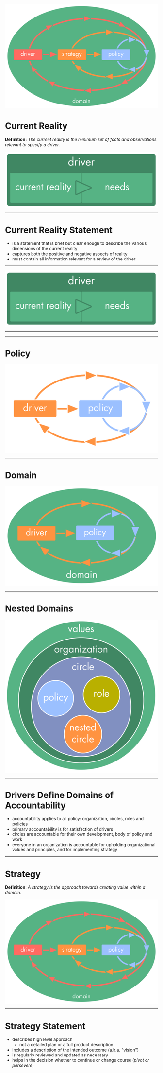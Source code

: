 
![](img/tension-driver-domain/domain-model.png)


# Current Reality #

**Definition:** _The current reality is the minimum set of facts and observations relevant to specify a driver._

![](img/tension-driver-domain/driver.png)

---

# Current Reality Statement #

* is a statement that is brief but clear enough to describe the various dimensions of the current reality
* captures both the positive and negative aspects of reality
* must contain all information relevant for a review of the driver 

---


![](img/tension-driver-domain/driver.png)

---



---

# Policy #

![](img/tension-driver-domain/driver-policy-improvement.png)


---

# Domain #




![](img/tension-driver-domain/simple-domain-model.png)

---


# Nested Domains #

![](img/tension-driver-domain/nested-domains.png)

---

# Drivers Define Domains of Accountability #

* accountability applies to all policy: organization, circles, roles and policies
* primary accountability is for satisfaction of drivers
* circles are accountable for their own development, body of policy and work
* everyone in an organization is accountable for upholding organizational values and principles, and for implementing strategy

---  


# Strategy #

**Definition**:  _A strategy is the approach towards creating value within a domain._

![](img/tension-driver-domain/domain-model.png)

---

# Strategy Statement #

* describes high level approach 
	* not a detailed plan or a full product description
* includes a description of the intended outcome (a.k.a. "vision")
* is regularly reviewed and updated as necessary
* helps in the decision whether to continue or change course (*pivot or persevere*)
